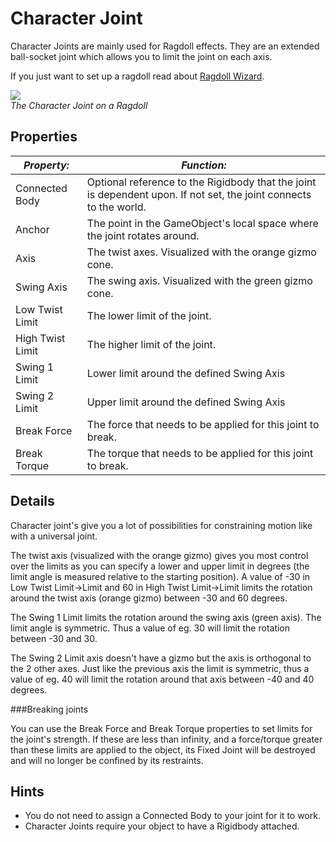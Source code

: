 Character Joint
===============


<span class=keyword>Character Joints</span> are mainly used for Ragdoll effects. They are an extended ball-socket joint which allows you to limit the joint on each axis.

If you just want to set up a ragdoll read about [Ragdoll Wizard](wizard-ragdollwizard.html).

![](http://docwiki.hq.unity3d.com/uploads/Main/Inspector-CharacterJoint.png)  
_The Character Joint on a Ragdoll_


Properties
----------



|**_Property:_** |**_Function:_** |
|--|--|
|<span class=component>Connected Body</span> |Optional reference to the <span class=keyword>Rigidbody</span> that the joint is dependent upon. If not set, the joint connects to the world. |
|<span class=component>Anchor</span> |The point in the <span class=keyword>GameObject's</span> local space where the joint rotates around. |
|<span class=component>Axis</span> |The twist axes. Visualized with the orange gizmo cone. |
|<span class=component>Swing Axis</span> |The swing axis. Visualized with the green gizmo cone. |
|<span class=component>Low Twist Limit</span> |The lower limit of the joint. |
|<span class=component>High Twist Limit</span> |The higher limit of the joint. |
|<span class=component>Swing 1 Limit</span> |Lower limit around the defined <span class=component>Swing Axis</span> |
|<span class=component>Swing 2 Limit</span> |Upper limit around the defined <span class=component>Swing Axis</span> |
|<span class=component>Break Force</span> |The force that needs to be applied for this joint to break. |
|<span class=component>Break Torque</span> |The torque that needs to be applied for this joint to break. |


Details
-------


Character joint's give you a lot of possibilities for constraining motion like with a universal joint.

The twist axis (visualized with the orange gizmo) gives you most control over the limits as you can specify a lower and upper limit in degrees (the limit angle is measured relative to the starting position). A value of -30 in <span class=component>Low Twist Limit</span>-><span class=component>Limit</span> and 60 in <span class=component>High Twist Limit</span>-><span class=component>Limit</span> limits the rotation around the twist axis (orange gizmo) between -30 and 60 degrees.

The <span class=component>Swing 1 Limit</span> limits the rotation around the swing axis (green axis). The limit angle is symmetric. Thus a value of eg. 30 will limit the rotation between -30 and 30.

The <span class=component>Swing 2 Limit</span> axis doesn't have a gizmo but the axis is orthogonal to the 2 other axes.
Just like the previous axis the limit is symmetric, thus a value of eg. 40 will limit the rotation around that axis between -40 and 40 degrees.


###Breaking joints

You can use the <span class=component>Break Force</span> and <span class=component>Break Torque</span> properties to set limits for the joint's strength.  If these are less than infinity, and a force/torque greater than these limits are applied to the object, its Fixed Joint will be destroyed and will no longer be confined by its restraints.

Hints
-----

* You do not need to assign a <span class=component>Connected Body</span> to your joint for it to work.
* Character Joints require your object to have a Rigidbody attached.

